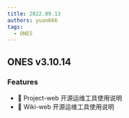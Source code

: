 ```yaml
---
title: 2022.09.13
authors: yuan666
tags:
  - ONES
---
```


## ONES v3.10.14

### Features

- 🌟 Project-web 开源运维工具使用说明
- 🌟 Wiki-web 开源运维工具使用说明
